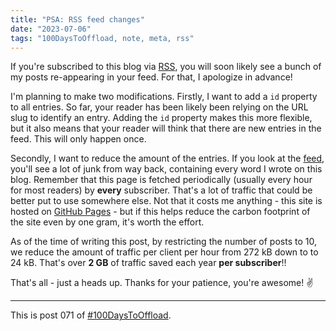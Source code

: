```yaml
---
title: "PSA: RSS feed changes"
date: "2023-07-06"
tags: "100DaysToOffload, note, meta, rss"
---
```


If you're subscribed to this blog via [RSS](/rss.xml), you will soon likely see
a bunch of my posts re-appearing in your feed. For that, I apologize in advance!

I'm planning to make two modifications. Firstly, I want to add a `id` property
to all entries. So far, your reader has been likely been relying on the URL slug
to identify an entry. Adding the `id` property makes this more flexible, but it
also means that your reader will think that there are new entries in the feed.
This will only happen once.

Secondly, I want to reduce the amount of the entries. If you look at the
[feed](/rss.xml), you'll see a lot of junk from way back, containing every word
I wrote on this blog. Remember that this page is fetched periodically (usually
every hour for most readers) by **every** subscriber. That's a lot of traffic
that could be better put to use somewhere else. Not that it costs me anything -
this site is hosted on [GitHub Pages](https://pages.github.com/) - but if this
helps reduce the carbon footprint of the site even by one gram, it's worth the
effort.

As of the time of writing this post, by restricting the number of posts to 10,
we reduce the amount of traffic per client per hour from 272 kB down to to 24
kB. That's over **2 GB** of traffic saved each year **per subscriber**!!

That's all - just a heads up. Thanks for your patience, you're awesome! ✌️

---

This is post 071 of [#100DaysToOffload](https://100daystooffload.com/).
